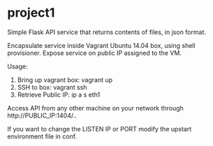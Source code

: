 # project1

Simple Flask API service that returns contents of files, in json format.

Encapsulate service inside Vagrant Ubuntu 14.04 box, using shell provisioner. Expose service on public IP assigned to the VM.

Usage:

  1) Bring up vagrant box: vagrant up
  2) SSH to box: vagrant ssh
  3) Retrieve Public IP: ip a s eth1

Access API from any other machine on your network through http://PUBLIC_IP:1404/..

If you want to change the LISTEN IP or PORT modify the upstart environment file in conf.

